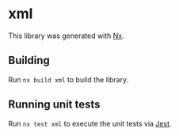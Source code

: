 # xml

This library was generated with [Nx](https://nx.dev).

## Building

Run `nx build xml` to build the library.

## Running unit tests

Run `nx test xml` to execute the unit tests via [Jest](https://jestjs.io).

